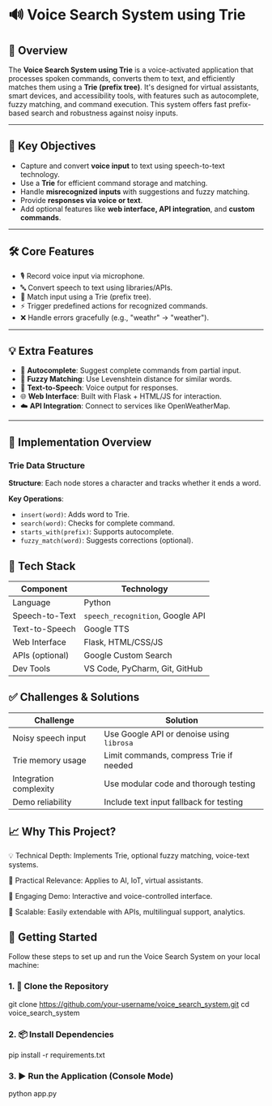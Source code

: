 # 🔊 Voice Search System using Trie

## 📌 Overview

The **Voice Search System using Trie** is a voice-activated application that processes spoken commands, converts them to text, and efficiently matches them using a **Trie (prefix tree)**. It's designed for virtual assistants, smart devices, and accessibility tools, with features such as autocomplete, fuzzy matching, and command execution. This system offers fast prefix-based search and robustness against noisy inputs.

---

## 🎯 Key Objectives

- Capture and convert **voice input** to text using speech-to-text technology.
- Use a **Trie** for efficient command storage and matching.
- Handle **misrecognized inputs** with suggestions and fuzzy matching.
- Provide **responses via voice or text**.
- Add optional features like **web interface, API integration**, and **custom commands**.

---

## 🛠️ Core Features

- 🎙️ Record voice input via microphone.
- 🔤 Convert speech to text using libraries/APIs.
- 🌲 Match input using a Trie (prefix tree).
- ⚡ Trigger predefined actions for recognized commands.
- ❌ Handle errors gracefully (e.g., "weathr" → "weather").

---

## 💡 Extra Features

- 🧠 **Autocomplete**: Suggest complete commands from partial input.
- 🧩 **Fuzzy Matching**: Use Levenshtein distance for similar words.
- 🔁 **Text-to-Speech**: Voice output for responses.
- 🌐 **Web Interface**: Built with Flask + HTML/JS for interaction.
- ☁️ **API Integration**: Connect to services like OpenWeatherMap.

---

## 🧪 Implementation Overview

### Trie Data Structure

**Structure**:
Each node stores a character and tracks whether it ends a word.

**Key Operations**:
- `insert(word)`: Adds word to Trie.
- `search(word)`: Checks for complete command.
- `starts_with(prefix)`: Supports autocomplete.
- `fuzzy_match(word)`: Suggests corrections (optional).

## 🧰 Tech Stack

| Component       | Technology                                   |
| --------------- | -------------------------------------------- |
| Language        | Python                                       |
| Speech-to-Text  | `speech_recognition`, Google API             |
| Text-to-Speech  | Google TTS                                   |
| Web Interface   | Flask, HTML/CSS/JS                           |
| APIs (optional) | Google Custom Search                         |
| Dev Tools       | VS Code, PyCharm, Git, GitHub                |


## ✅ Challenges & Solutions
| Challenge              | Solution                                  |
| ---------------------- | ----------------------------------------- |
| Noisy speech input     | Use Google API or denoise using `librosa` |
| Trie memory usage      | Limit commands, compress Trie if needed   |
| Integration complexity | Use modular code and thorough testing     |
| Demo reliability       | Include text input fallback for testing   |


## 📈 Why This Project?
💡 Technical Depth: Implements Trie, optional fuzzy matching, voice-text systems.

🧠 Practical Relevance: Applies to AI, IoT, virtual assistants.

🎨 Engaging Demo: Interactive and voice-controlled interface.

🔄 Scalable: Easily extendable with APIs, multilingual support, analytics.

## 🚀 Getting Started

Follow these steps to set up and run the Voice Search System on your local machine:


### 1. 🔁 Clone the Repository

git clone https://github.com/your-username/voice_search_system.git
cd voice_search_system

### 2. 📦 Install Dependencies

pip install -r requirements.txt

### 3. ▶️ Run the Application (Console Mode)

python app.py


